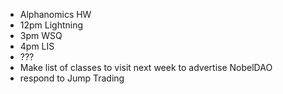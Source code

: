 - Alphanomics HW
- 12pm Lightning
- 3pm WSQ
- 4pm LIS
- ???
- Make list of classes to visit next week to advertise NobelDAO
- respond to Jump Trading
